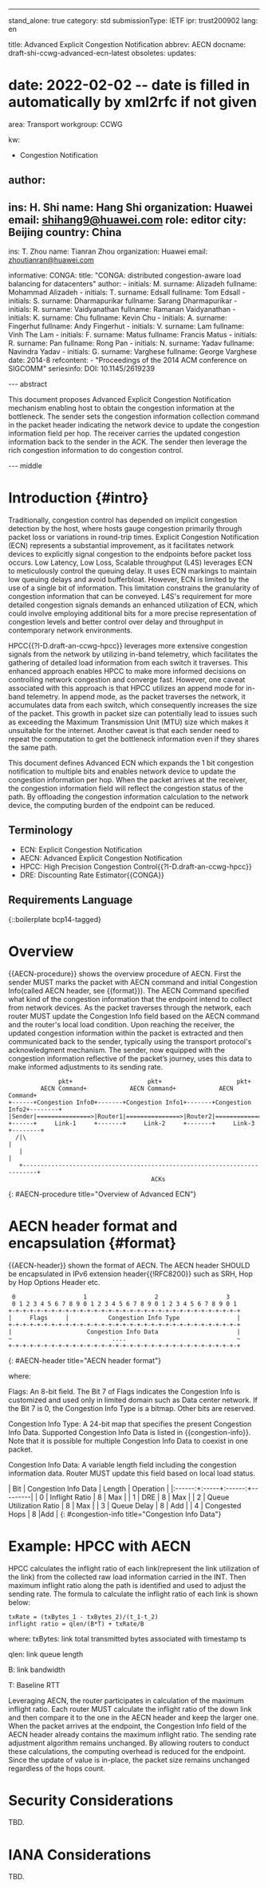 ---
stand_alone: true
category: std
submissionType: IETF
ipr: trust200902
lang: en

title: Advanced Explicit Congestion Notification
abbrev: AECN
docname: draft-shi-ccwg-advanced-ecn-latest
obsoletes:
updates:
# date: 2022-02-02 -- date is filled in automatically by xml2rfc if not given

area: Transport
workgroup: CCWG

kw:
  - Congestion Notification

author:
 -
  ins: H. Shi
  name: Hang Shi
  organization: Huawei
  email: shihang9@huawei.com
  role: editor
  city: Beijing
  country: China
 -
  ins: T. Zhou
  name: Tianran Zhou
  organization: Huawei
  email: zhoutianran@huawei.com

informative:
  CONGA:
    title: "CONGA: distributed congestion-aware load balancing for datacenters"
    author:
      -
        initials: M.
        surname: Alizadeh
        fullname: Mohammad Alizadeh
      -
        initials: T.
        surname: Edsall
        fullname: Tom Edsall
      -
        initials: S.
        surname: Dharmapurikar
        fullname: Sarang Dharmapurikar
      -
        initials: R.
        surname: Vaidyanathan
        fullname: Ramanan Vaidyanathan
      -
        initials: K.
        surname: Chu
        fullname: Kevin Chu
      -
        initials: A.
        surname: Fingerhut
        fullname: Andy Fingerhut
      -
        initials: V.
        surname: Lam
        fullname: Vinh The Lam
      -
        initials: F.
        surname: Matus
        fullname: Francis Matus
      -
        initials: R.
        surname: Pan
        fullname: Rong Pan
      -
        initials: N.
        surname: Yadav
        fullname: Navindra Yadav
      -
        initials: G.
        surname: Varghese
        fullname: George Varghese
    date: 2014-8
    refcontent:
      - "Proceedings of the 2014 ACM conference on SIGCOMM"
    seriesinfo:
      DOI: 10.1145/2619239

--- abstract

This document proposes Advanced Explicit Congestion Notification mechanism enabling host to obtain the congestion information at the bottleneck. The sender sets the congestion information collection command in the packet header indicating the network device to update the congestion information field per hop. The receiver carries the updated congestion information back to the sender in the ACK. The sender then leverage the rich congestion information to do congestion control.

--- middle

# Introduction {#intro}

Traditionally, congestion control has depended on implicit congestion detection by the host, where hosts gauge congestion primarily through packet loss or variations in round-trip times. Explicit Congestion Notification (ECN) represents a substantial improvement, as it facilitates network devices to explicitly signal congestion to the endpoints before packet loss occurs. Low Latency, Low Loss, Scalable throughput (L4S) leverages ECN to meticulously control the queuing delay. It uses ECN markings to maintain low queuing delays and avoid bufferbloat. However, ECN is limited by the use of a single bit of information. This limitation constrains the granularity of congestion information that can be conveyed. L4S's requirement for more detailed congestion signals demands an enhanced utilization of ECN, which could involve employing additional bits for a more precise representation of congestion levels and better control over delay and throughput in contemporary network environments.

HPCC{{?I-D.draft-an-ccwg-hpcc}} leverages more extensive congestion signals from the network by utilizing in-band telemetry, which facilitates the gathering of detailed load information from each switch it traverses. This enhanced approach enables HPCC to make more informed decisions on controlling network congestion and converge fast. However, one caveat associated with this approach is that HPCC utilizes an append mode for in-band telemetry. In append mode, as the packet traverses the network, it accumulates data from each switch, which consequently increases the size of the packet. This growth in packet size can potentially lead to issues such as exceeding the Maximum Transmission Unit (MTU) size which makes it unsuitable for the internet. Another caveat is that each sender need to repeat the computation to get the bottleneck information even if they shares the same path.

This document defines Advanced ECN which expands the 1 bit congestion notification to multiple bits and enables network device to update the congestion information per hop. When the packet arrives at the receiver, the congestion information field will reflect the congestion status of the path. By offloading the congestion information calculation to the network device, the computing burden of the endpoint can be reduced.

## Terminology

- ECN: Explicit Congestion Notification
- AECN: Advanced Explicit Congestion Notification
- HPCC: High Precision Congestion Control{{?I-D.draft-an-ccwg-hpcc}}
- DRE: Discounting Rate Estimator{{CONGA}}

## Requirements Language

{::boilerplate bcp14-tagged}

# Overview

{{AECN-procedure}} shows the overview procedure of AECN. First the sender MUST marks the packet with AECN command and initial Congestion Info(called AECN header, see {{format}}). The AECN Command specified what kind of the congestion information that the endpoint intend to collect from network devices. As the packet traverses through the network, each router MUST update the Congestion Info field based on the AECN command and the router's local load condition. Upon reaching the receiver, the updated congestion information within the packet is extracted and then communicated back to the sender, typically using the transport protocol's acknowledgment mechanism. The sender, now equipped with the congestion information reflective of the packet’s journey, uses this data to make informed adjustments to its sending rate.

~~~
              pkt+                     pkt+                     pkt+
         AECN Command+            AECN Command+            AECN Command+
+------+Congestion Info0+-------+Congestion Info1+-------+Congestion Info2+--------+
|Sender|===============>|Router1|===============>|Router2|===============>|Receiver|
+------+     Link-1     +-------+     Link-2     +-------+     Link-3     +--------+
  /|\                                                                         |
   |                                                                          |
   +--------------------------------------------------------------------------+
                                        ACKs
~~~
{: #AECN-procedure title="Overview of Advanced ECN"}

# AECN header format and encapsulation {#format}

{{AECN-header}} shown the format of AECN. The AECN header SHOULD be encapsulated in IPv6 extension header{{!RFC8200}} such as SRH, Hop by Hop Options Header etc.

~~~
 0                   1                   2                   3
 0 1 2 3 4 5 6 7 8 9 0 1 2 3 4 5 6 7 8 9 0 1 2 3 4 5 6 7 8 9 0 1
+-+-+-+-+-+-+-+-+-+-+-+-+-+-+-+-+-+-+-+-+-+-+-+-+-+-+-+-+-+-+-+-+
|     Flags     |           Congestion Info Type                |
+-+-+-+-+-+-+-+-+-+-+-+-+-+-+-+-+-+-+-+-+-+-+-+-+-+-+-+-+-+-+-+-+
|                     Congestion Info Data                      |
~                            ....                               ~
+-+-+-+-+-+-+-+-+-+-+-+-+-+-+-+-+-+-+-+-+-+-+-+-+-+-+-+-+-+-+-+-+
~~~
{: #AECN-header  title="AECN header format"}

where:

Flags: An 8-bit field. The Bit 7 of Flags indicates the Congestion Info is customized and used only in limited domain such as Data center network. If the Bit 7 is 0, the Congestion Info Type is a bitmap. Other bits are reserved.

Congestion Info Type: A 24-bit map that specifies the present Congestion Info Data. Supported Congestion Info Data is listed in {{congestion-info}}. Note that it is possible for multiple Congestion Info Data to coexist in one packet.

Congestion Info Data: A variable length field including the congestion information data. Router MUST update this field based on local load status.

| Bit | Congestion Info Data | Length | Operation |
|:------:+:-----+:------:+---------|
| 0 | Inflight Ratio | 8 | Max |
| 1 | DRE | 8 | Max |
| 2 | Queue Utilization Ratio | 8 | Max |
| 3 | Queue Delay | 8 | Add |
| 4 | Congested Hops | 8 |Add |
{: #congestion-info title="Congestion Info Data"}

# Example: HPCC with AECN

HPCC calculates the inflight ratio of each link(represent the link utilization of the link) from the collected raw load information carried in the INT. Then maximum inflight ratio along the path is identified and used to adjust the sending rate. The formula to calculate the inflight ratio of each link is shown below:

~~~
txRate = (txBytes_1 - txBytes_2)/(t_1-t_2)
inflight ratio = qlen/(B*T) + txRate/B
~~~

where:
txBytes: link total transmitted bytes associated with timestamp ts

qlen: link queue length

B: link bandwidth

T: Baseline RTT

Leveraging AECN, the router participates in calculation of the maximum inflight ratio. Each router MUST calculate the inflight ratio of the down link and then compare it to the one in the AECN header and keep the larger one. When the packet arrives at the endpoint, the Congestion Info field of the AECN header already contains the maximum inflight ratio. The sending rate adjustment algorithm remains unchanged. By allowing routers to conduct these calculations, the computing overhead is reduced for the endpoint. Since the update of value is in-place, the packet size remains unchanged regardless of the hops count.

# Security Considerations

TBD.

# IANA Considerations

TBD.
